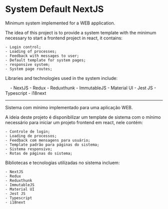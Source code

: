 # System Default NextJS

Minimum system implemented for a WEB application.

The idea of this project is to provide a system template with the minimum necessary to start a frontend project in react, it contains:

    - Login control;
    - Loading of processes;
    - Feedback with messages to user;
    - Default template for system pages;
    - responsive system;
    - System page routes;

Libraries and technologies used in the system include:

    - NextJS
    - Redux
    - Reduxthunk
    - ImmutableJS
    - Material UI
    - Jest JS
    - Typescript
    - i18next

---------------------------------------------------------------

Sistema com mínimo implementado para uma aplicação WEB.

A ideia deste projeto é disponibilizar um template de sistema com o mínimo necessário para iniciar um projeto frontend em react, nele contém: 
    
    - Controle de login;
    - Loading de processos;
    - Feedback com mensagens para usuário;
    - Template padrão para páginas do sistema;
    - Sistema responsivo;
    - Rotas de páginas do sistema;

Bibliotecas e tecnologias utilizadas no sistema incluem:

    - NextJS
    - Redux
    - Reduxthunk
    - ImmutableJS
    - Material UI
    - Jest JS
    - Typescript
    - i18next

